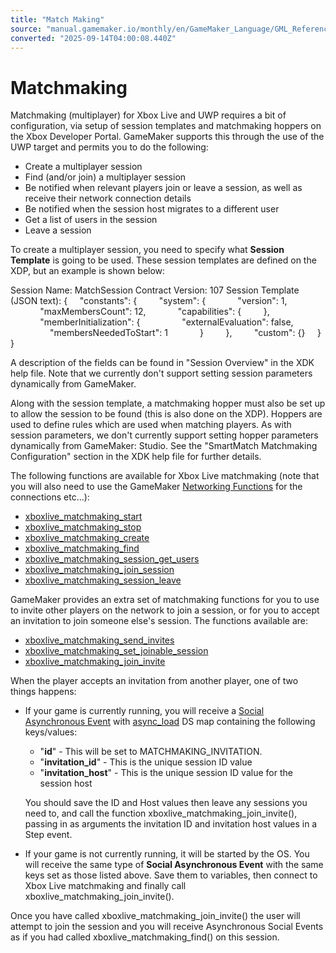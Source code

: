 ```yaml
---
title: "Match Making"
source: "manual.gamemaker.io/monthly/en/GameMaker_Language/GML_Reference/UWP_And_XBox_Live/Match_Making/Match_Making.htm"
converted: "2025-09-14T04:00:08.440Z"
---
```


# Matchmaking

Matchmaking (multiplayer) for Xbox Live and UWP requires a bit of configuration, via setup of session templates and matchmaking hoppers on the Xbox Developer Portal. GameMaker supports this through the use of the UWP target and permits you to do the following:

-   Create a multiplayer session
-   Find (and/or join) a multiplayer session
-   Be notified when relevant players join or leave a session, as well as receive their network connection details
-   Be notified when the session host migrates to a different user
-   Get a list of users in the session
-   Leave a session

To create a multiplayer session, you need to specify what **Session Template** is going to be used. These session templates are defined on the XDP, but an example is shown below:

Session Name: MatchSession
Contract Version: 107
Session Template (JSON text):
{
    "constants": {
        "system": {
            "version": 1,
            "maxMembersCount": 12,
            "capabilities": {
        },
            "memberInitialization": {
                "externalEvaluation": false,
                "membersNeededToStart": 1
            }
        },
        "custom": {}
    }
}

A description of the fields can be found in "Session Overview" in the XDK help file. Note that we currently don't support setting session parameters dynamically from GameMaker.

Along with the session template, a matchmaking hopper must also be set up to allow the session to be found (this is also done on the XDP). Hoppers are used to define rules which are used when matching players. As with session parameters, we don't currently support setting hopper parameters dynamically from GameMaker: Studio. See the "SmartMatch Matchmaking Configuration" section in the XDK help file for further details.

The following functions are available for Xbox Live matchmaking (note that you will also need to use the GameMaker [Networking Functions](../../Networking/Networking.md) for the connections etc...):

-   [xboxlive\_matchmaking\_start](xboxlive_matchmaking_start.md)
-   [xboxlive\_matchmaking\_stop](xboxlive_matchmaking_stop.md)
-   [xboxlive\_matchmaking\_create](xboxlive_matchmaking_create.md)
-   [xboxlive\_matchmaking\_find](xboxlive_matchmaking_find.md)
-   [xboxlive\_matchmaking\_session\_get\_users](xboxlive_matchmaking_session_get_users.md)
-   [xboxlive\_matchmaking\_join\_session](xboxlive_matchmaking_join_session.md)
-   [xboxlive\_matchmaking\_session\_leave](xboxlive_matchmaking_session_leave.md)

GameMaker provides an extra set of matchmaking functions for you to use to invite other players on the network to join a session, or for you to accept an invitation to join someone else's session. The functions available are:

-   [xboxlive\_matchmaking\_send\_invites](../../../../../../../GameMaker_Language/GML_Reference/UWP_And_XBox_Live/Match_Making/xboxlive_matchmaking_send_invites.md)
-   [xboxlive\_matchmaking\_set\_joinable\_session](xboxlive_matchmaking_set_joinable_session.md)
-   [xboxlive\_matchmaking\_join\_invite](xboxlive_matchmaking_join_invite.md)

When the player accepts an invitation from another player, one of two things happens:

-   If your game is currently running, you will receive a [Social Asynchronous Event](../../../../The_Asset_Editors/Object_Properties/Async_Events/Social.md) with [async\_load](../../../GML_Overview/Variables/Builtin_Global_Variables/async_load.md) DS map containing the following keys/values:

    -   "**id**" - This will be set to MATCHMAKING\_INVITATION.
    -   "**invitation\_id**" - This is the unique session ID value
    -   "**invitation\_host**" - This is the unique session ID value for the session host

    You should save the ID and Host values then leave any sessions you need to, and call the function xboxlive\_matchmaking\_join\_invite(), passing in as arguments the invitation ID and invitation host values in a Step event.
-   If your game is not currently running, it will be started by the OS. You will receive the same type of **Social Asynchronous Event** with the same keys set as those listed above. Save them to variables, then connect to Xbox Live matchmaking and finally call xboxlive\_matchmaking\_join\_invite().

Once you have called xboxlive\_matchmaking\_join\_invite() the user will attempt to join the session and you will receive Asynchronous Social Events as if you had called xboxlive\_matchmaking\_find() on this session.